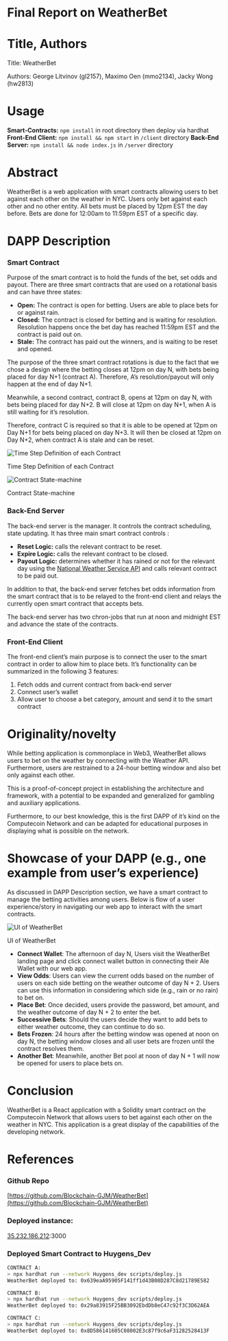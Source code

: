 # Final Report on WeatherBet

# Title, Authors

Title: WeatherBet

Authors: George Litvinov (gl2157), Maximo Oen (mmo2134), Jacky Wong (hw2813)

# Usage

**Smart-Contracts:** `npm install` in root directory then deploy via hardhat
**Front-End Client:** `npm install && npm start` in `/client` directory
**Back-End Server:** `npm install && node index.js` in `/server` directory

# Abstract

WeatherBet is a web application with smart contracts allowing users to bet against each other on the weather in NYC. Users only bet against each other and no other entity. All bets must be placed by 12pm EST the day before. Bets are done for 12:00am to 11:59pm EST of a specific day.

# DAPP Description

### **Smart Contract**

Purpose of the smart contract is to hold the funds of the bet, set odds and payout. There are three smart contracts that are used on a rotational basis and can have three states:

- **Open:** The contract is open for betting. Users are able to place bets for or against rain.
- **Closed:** The contract is closed for betting and is waiting for resolution. Resolution happens once the bet day has reached 11:59pm EST and the contract is paid out on.
- **Stale:** The contract has paid out the winners, and is waiting to be reset and opened.

The purpose of the three smart contract rotations is due to the fact that we chose a design where the betting closes at 12pm on day N, with bets being placed for day N+1 (contract A). Therefore, A’s resolution/payout will only happen at the end of day N+1. 

Meanwhile, a second contract, contract B, opens at 12pm on day N, with bets being placed for day N+2. B will close at 12pm on day N+1, when A is still waiting for it’s resolution.

Therefore, contract C is required so that it is able to be opened at 12pm on Day N+1 for bets being placed on day N+3. It will then be closed at 12pm on Day N+2, when contract A is stale and can be reset.

![Time Step Definition of each Contract](readme_img/contracts_time_step.png)

Time Step Definition of each Contract

![Contract State-machine](readme_img/contract_state_machine.png)

Contract State-machine

### Back-End Server

The back-end server is the manager. It controls the contract scheduling, state updating. It has three main smart contract controls :

- **Reset Logic:** calls the relevant contract to be reset.
- **Expire Logic:** calls the relevant contract to be closed.
- **Payout Logic:** determines whether it has rained or not for the relevant day using the [National Weather Service API](https://www.weather.gov/documentation/services-web-api) and calls relevant contract to be paid out.

In addition to that, the back-end server fetches bet odds information from the smart contract that is to be relayed to the front-end client and relays the currently open smart contract that accepts bets.

The back-end server has two chron-jobs that run at noon and midnight EST and advance the state of the contracts.

### Front-End Client

The front-end client’s main purpose is to connect the user to the smart contract in order to allow him to place bets. It’s functionality can be summarized in the following 3 features:

1. Fetch odds and current contract from back-end server
2. Connect user’s wallet
3. Allow user to choose a bet category, amount and send it to the smart contract

# Originality/novelty

While betting application is commonplace in Web3, WeatherBet allows users to bet on the weather by connecting with the Weather API. Furthermore, users are restrained to a 24-hour betting window and also bet only against each other.

This is a proof-of-concept project in establishing the architecture and framework, with a potential to be expanded and generalized for gambling and auxiliary applications.

Furthermore, to our best knowledge, this is the first DAPP of it’s kind on the Computecoin Network and can be adapted for educational purposes in displaying what is possible on the network.

# Showcase of your DAPP (e.g., one example from user’s experience)

As discussed in DAPP Description section, we have a smart contract to manage the betting activities among users. Below is flow of a user experience/story in navigating our web app to interact with the smart contracts.

![UI of WeatherBet](readme_img/ui.png)

UI of WeatherBet

- **Connect Wallet**: The afternoon of day N, Users visit the WeatherBet landing page and click connect wallet button in connecting their Ale Wallet with our web app.
- **View Odds**: Users can view the current odds based on the number of users on each side betting on the weather outcome of day N + 2. Users can use this information in considering which side (e.g., rain or no rain) to bet on.
- **Place Bet**: Once decided, users provide the password, bet amount, and the weather outcome of day N + 2 to enter the bet.
- **Successive Bets**: Should the users decide they want to add bets to either weather outcome, they can continue to do so.
- **Bets Frozen**: 24 hours after the betting window was opened at noon on day N, the betting window closes and all user bets are frozen until the contract resolves them.
- **Another Bet**: Meanwhile, another Bet pool at noon of day N + 1 will now be opened for users to place bets on.

# Conclusion

WeatherBet is a React application with a Solidity smart contract on the Computecoin Network that allows users to bet against each other on the weather in NYC. This application is a great display of the capabilities of the developing network. 

# References

### Github Repo

[https://github.com/Blockchain-GJM/WeatherBet](https://github.com/Blockchain-GJM/WeatherBet)

### Deployed instance:

[35.232.186.212](http://35.232.186.212:3001/):3000

### Deployed Smart Contract to Huygens_Dev

```bash
CONTRACT A:
> npx hardhat run --network Huygens_dev scripts/deploy.js
WeatherBet deployed to: 0x639eaA95905F141ff1d43B08D287C8d21789E582

CONTRACT B:
> npx hardhat run --network Huygens_dev scripts/deploy.js
WeatherBet deployed to: 0x29a83915F25BB3092EbdDb8eC47c92f3C3D62AEA

CONTRACT C:
> npx hardhat run --network Huygens_dev scripts/deploy.js
WeatherBet deployed to: 0x8D586141605C08002E3c87f9c6aF31282528413F
```
